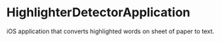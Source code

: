 HighlighterDetectorApplication
==============================

iOS application that converts highlighted words on sheet of paper to text.
